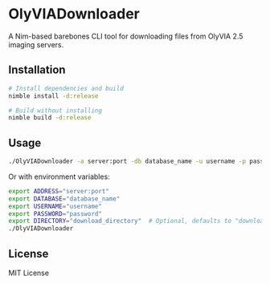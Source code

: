 # OlyVIADownloader

A Nim-based barebones CLI tool for downloading files from OlyVIA 2.5 imaging servers.

## Installation

```bash
# Install dependencies and build
nimble install -d:release

# Build without installing
nimble build -d:release
```

## Usage

```bash
./OlyVIADownloader -a server:port -db database_name -u username -p password -d download_directory
```

Or with environment variables:

```bash
export ADDRESS="server:port"
export DATABASE="database_name"
export USERNAME="username"
export PASSWORD="password"
export DIRECTORY="download_directory"  # Optional, defaults to "download"
./OlyVIADownloader
```

## License

MIT License
